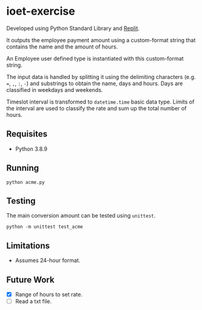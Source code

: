 # ioet-exercise

Developed using Python Standard Library and [Replit](https://replit.com).

It outputs the employee payment amount using a custom-format string that contains the name and the amount of hours.

An Employee user defined type is instantiated with this custom-format string.

The input data is handled by splitting it using the delimiting characters (e.g. `=`, `,`, `:`, `-`) and substrings to obtain the name, days and hours. Days are classified in weekdays and weekends.

Timeslot interval is transformed to `datetime.time` basic data type. Limits of the interval are used to classify the rate and sum up the total number of hours.

## Requisites
- Python 3.8.9

## Running
```
python acme.py
```

## Testing
The main conversion amount can be tested using `unittest`.
```
python -m unittest test_acme
```

## Limitations
- Assumes 24-hour format.

## Future Work
- [x] Range of hours to set rate.
- [ ] Read a txt file.